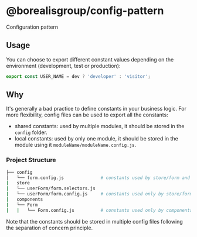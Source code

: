 # @borealisgroup/config-pattern

Configuration pattern 

## Usage

You can choose to export different constant values depending on the environment (development, test or production):

```js
export const USER_NAME = dev ? 'developer' : 'visitor';
```

## Why

It's generally a bad practice to define constants in your business logic. For more flexibility, config files can be used to export all the constants:

- shared constants: used by multiple modules, it should be stored in the `config` folder.
- local constants: used by only one module, it should be stored in the module using it `moduleName/moduleName.config.js`.

### Project Structure

```bash
├── config
│   └── form.config.js              # constants used by store/form and components/Form
|   store
|   └── userForm/form.selectors.js
|   └── userForm/form.config.js     # constants used only by store/form files
|   components
|   └── Form
|   |   └── Form.config.js          # constants used only by components/Form files
```

Note that the constants should be stored in multiple config files following the separation of concern principle.